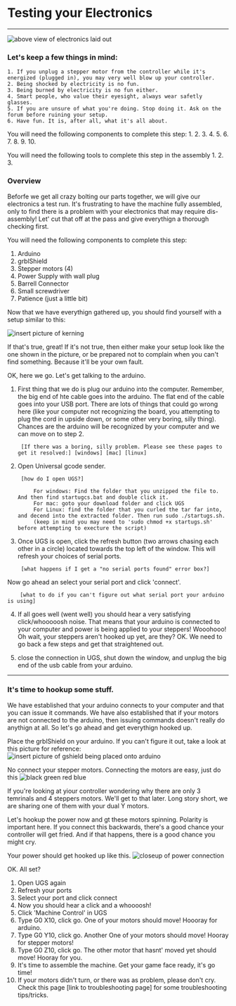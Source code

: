 # Testing your Electronics
***
![above view of electronics laid out](http://farm8.staticflickr.com/7412/10562956356_d77d032013_z_d.jpg)

### Let's keep a few things in mind:
	1. If you unplug a stepper motor from the controller while it's energized (plugged in), you may very well blow up your controller. 
	2. Being shocked by electricity is no fun.
	3. Being burned by electricity is no fun either.
	4. Smart people, who value their eyesight, always wear safetly glasses.
	5. If you are unsure of what you're doing. Stop doing it. Ask on the forum before ruining your setup.
	6. Have fun. It is, after all, what it's all about. 


You will need the following components to complete this step:
	1. 
	2. 
	3. 
	4. 
	5. 
	6. 
	7. 
	8. 
	9. 
	10.

You will need the following tools to complete this step in the assembly
	1. 
	2. 
	3. 


### Overview
Beforfe we get all crazy bolting our parts together, we will give our electronics a test run. It's frustrating to have the machine fully assembled, only to find there is a problem with your electronics that may require dis-assembly! Let' cut that off at the pass and give everythign a thorough checking first.

You will need the following components to complete this step:

1. Arduino
2. grblShield
3. Stepper motors (4)
4. Power Supply with wall plug
5. Barrell Connector
6. Small screwdriver
7. Patience (just a little bit)

Now that we have everythign gathered up, you should find yourself with a setup similar to this:

![insert picture of kerning]()

If that's true, great! If it's not true, then either make your setup look like the one shown in the picture, or be prepared not to complain when you can't find something. Because it'll be your own fault.

OK, here we go. Let's get talking to the arduino.

1. First thing that we do is plug our arduino into the computer. Remember, the big end of hte cable goes into the arduino. The flat end of the cable goes into your USB port. There are lots of things that could go wrong here (like your computer not recognizing the board, you attempting to plug the cord in upside down, or some other very boring, silly thing). Chances are the arduino will be recognized by your computer and we can move on to step 2. 

		[If there was a boring, silly problem. Please see these pages to get it resolved:] [windows] [mac] [linux]

2. Open Universal gcode sender.

		[how do I open UGS?]

			For windows: Find the folder that you unzipped the file to. And then find startugcs.bat and double click it.
			For mac: goto your download folder and click UGS
			For Linux: find the folder that you curled the tar far into, and decend into the extracted folder. Then run sudo ./startugs.sh.
			(keep in mind you may need to 'sudo chmod +x startugs.sh' before attempting to execture the script)




3. Once UGS is open, click the refresh button (two arrows chasing each other in a circle) located towards the top left of the window. This will refresh your choices of serial ports.

		[what happens if I get a "no serial ports found" error box?]

Now go ahead an select your serial port and click 'connect'.

		[what to do if you can't figure out what serial port your arduino is using]

4. If all goes well (went well) you should hear a very satisfying click/whooooosh noise. That means that your arduino is connected to your computer and power is being applied to your steppers! Wooohooo! Oh wait, your steppers aren't hooked up yet, are they? OK. We need to go back a few steps and get that straightened out. 

5. close the connection in UGS, shut down the window, and unplug the big end of the usb cable from your arduino.
***

### It's time to hookup some stuff. 

We have established that your arduino connects to your computer and that you can issue it commands. We have also established that if your motors are not connected to the arduino, then issuing commands doesn't really do anythign at all. So let's go ahead and get everythign hooked up. 

Place the grblShield on your arduino. If you can't figure it out, take a look at this picture for reference:
	![insert picture of gshield being placed onto arduino](picture.jpg)

No connect your stepper motors. Connecting the motors are easy, just do this
	![black green red blue]()

If you're looking at yiour controller wondering why there are only 3 temrinals and 4 steppers motors. We'll get to that later. Long story short, we are sharing one of them with your dual Y motors.

Let's hookup the power now and gt these motors spinning. Polarity is important here. If you connect this backwards, there's a good chance your controller will get fried. And if that happens, there is a good chance you might cry. 

Your power should get hooked up like this.
	![closeup of power connection]()

OK. All set? 

1. Open UGS again
2. Refresh your ports
3. Select your port and click connect
4. Now you should hear a click and a whoooosh!
5. Click 'Machine Control' in UGS
6. Type G0 X10, click go. One of your motors should move! Hoooray for arduino.
7. Type G0 Y10, click go. Another One of your motors should move! Hooray for stepper motors!
8. Type G0 Z10, click go. The other motor that hasnt' moved yet should move! Hooray for you.
9. It's time to assemble the machine. Get your game face ready, it's go time!
10. If  your motors didn't turn, or there was as problem, please don't cry. Check this page [link to troubleshooting page] for some troubleshooting tips/tricks.